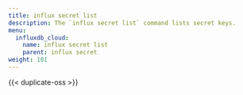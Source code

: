 ```yaml
---
title: influx secret list
description: The `influx secret list` command lists secret keys.
menu:
  influxdb_cloud:
    name: influx secret list
    parent: influx secret
weight: 101
---
```


{{< duplicate-oss >}}
